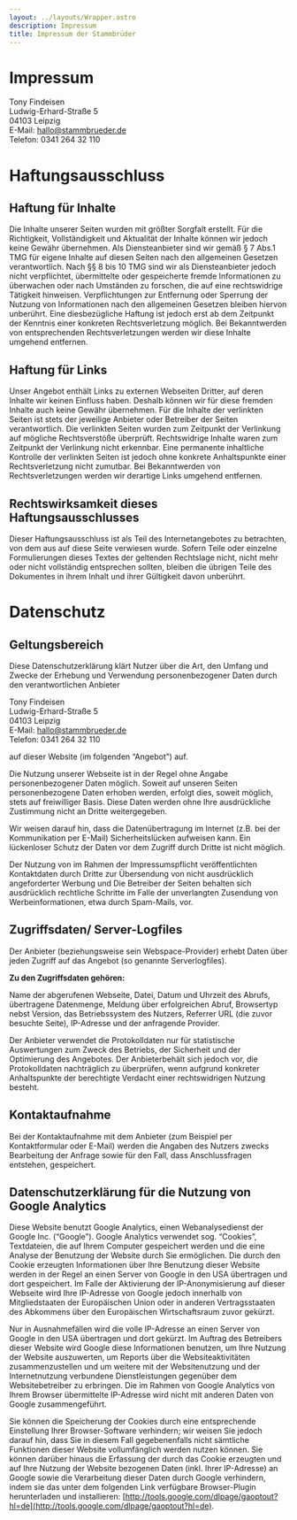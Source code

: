 ```yaml
---
layout: ../layouts/Wrapper.astro
description: Impressum
title: Impressum der Stammbrüder
---
```


Impressum
=========

Tony Findeisen  
Ludwig-Erhard-Straße 5  
04103 Leipzig  
E-Mail: hallo@stammbrueder.de  
Telefon: 0341 264 32 110

Haftungsausschluss
==================

Haftung für Inhalte
-------------------

Die Inhalte unserer Seiten wurden mit größter Sorgfalt erstellt. Für die Richtigkeit, Vollständigkeit und Aktualität der Inhalte können wir jedoch
keine Gewähr übernehmen. Als Diensteanbieter sind wir gemäß § 7 Abs.1 TMG für eigene Inhalte auf diesen Seiten nach den allgemeinen Gesetzen
verantwortlich. Nach §§ 8 bis 10 TMG sind wir als Diensteanbieter jedoch nicht verpflichtet, übermittelte oder gespeicherte fremde Informationen zu
überwachen oder nach Umständen zu forschen, die auf eine rechtswidrige Tätigkeit hinweisen. Verpflichtungen zur Entfernung oder Sperrung der Nutzung
von Informationen nach den allgemeinen Gesetzen bleiben hiervon unberührt. Eine diesbezügliche Haftung ist jedoch erst ab dem Zeitpunkt der Kenntnis
einer konkreten Rechtsverletzung möglich. Bei Bekanntwerden von entsprechenden Rechtsverletzungen werden wir diese Inhalte umgehend entfernen.

Haftung für Links
-----------------

Unser Angebot enthält Links zu externen Webseiten Dritter, auf deren Inhalte wir keinen Einfluss haben. Deshalb können wir für diese fremden Inhalte
auch keine Gewähr übernehmen. Für die Inhalte der verlinkten Seiten ist stets der jeweilige Anbieter oder Betreiber der Seiten verantwortlich. Die
verlinkten Seiten wurden zum Zeitpunkt der Verlinkung auf mögliche Rechtsverstöße überprüft. Rechtswidrige Inhalte waren zum Zeitpunkt der Verlinkung
nicht erkennbar. Eine permanente inhaltliche Kontrolle der verlinkten Seiten ist jedoch ohne konkrete Anhaltspunkte einer Rechtsverletzung nicht
zumutbar. Bei Bekanntwerden von Rechtsverletzungen werden wir derartige Links umgehend entfernen.

Rechtswirksamkeit dieses Haftungsausschlusses
---------------------------------------------

Dieser Haftungsausschluss ist als Teil des Internetangebotes zu betrachten, von dem aus auf diese Seite verwiesen wurde. Sofern Teile oder einzelne
Formulierungen dieses Textes der geltenden Rechtslage nicht, nicht mehr oder nicht vollständig entsprechen sollten, bleiben die übrigen Teile des
Dokumentes in ihrem Inhalt und ihrer Gültigkeit davon unberührt.

Datenschutz
===========

Geltungsbereich
---------------

Diese Datenschutzerklärung klärt Nutzer über die Art, den Umfang und Zwecke der Erhebung und Verwendung personenbezogener Daten durch den
verantwortlichen Anbieter

Tony Findeisen  
Ludwig-Erhard-Straße 5  
04103 Leipzig  
E-Mail: hallo@stammbrueder.de  
Telefon: 0341 264 32 110

auf dieser Website (im folgenden “Angebot”) auf.

Die Nutzung unserer Webseite ist in der Regel ohne Angabe personenbezogener Daten möglich. Soweit auf unseren Seiten personenbezogene Daten erhoben
werden, erfolgt dies, soweit möglich, stets auf freiwilliger Basis. Diese Daten werden ohne Ihre ausdrückliche Zustimmung nicht an Dritte
weitergegeben.

Wir weisen darauf hin, dass die Datenübertragung im Internet (z.B. bei der Kommunikation per E-Mail) Sicherheitslücken aufweisen kann. Ein lückenloser
Schutz der Daten vor dem Zugriff durch Dritte ist nicht möglich.

Der Nutzung von im Rahmen der Impressumspflicht veröffentlichten Kontaktdaten durch Dritte zur Übersendung von nicht ausdrücklich angeforderter
Werbung und Die Betreiber der Seiten behalten sich ausdrücklich rechtliche Schritte im Falle der unverlangten Zusendung von Werbeinformationen, etwa
durch Spam-Mails, vor.

Zugriffsdaten/ Server-Logfiles
------------------------------

Der Anbieter (beziehungsweise sein Webspace-Provider) erhebt Daten über jeden Zugriff auf das Angebot (so genannte Serverlogfiles).

**Zu den Zugriffsdaten gehören:**

Name der abgerufenen Webseite, Datei, Datum und Uhrzeit des Abrufs, übertragene Datenmenge, Meldung über erfolgreichen Abruf, Browsertyp nebst
Version, das Betriebssystem des Nutzers, Referrer URL (die zuvor besuchte Seite), IP-Adresse und der anfragende Provider.

Der Anbieter verwendet die Protokolldaten nur für statistische Auswertungen zum Zweck des Betriebs, der Sicherheit und der Optimierung des Angebotes.
Der Anbieterbehält sich jedoch vor, die Protokolldaten nachträglich zu überprüfen, wenn aufgrund konkreter Anhaltspunkte der berechtigte Verdacht
einer rechtswidrigen Nutzung besteht.

Kontaktaufnahme
---------------

Bei der Kontaktaufnahme mit dem Anbieter (zum Beispiel per Kontaktformular oder E-Mail) werden die Angaben des Nutzers zwecks Bearbeitung der Anfrage
sowie für den Fall, dass Anschlussfragen entstehen, gespeichert.

Datenschutzerklärung für die Nutzung von Google Analytics
---------------------------------------------------------

Diese Website benutzt Google Analytics, einen Webanalysedienst der Google Inc. (“Google”). Google Analytics verwendet sog. “Cookies”, Textdateien, die
auf Ihrem Computer gespeichert werden und die eine Analyse der Benutzung der Website durch Sie ermöglichen. Die durch den Cookie erzeugten
Informationen über Ihre Benutzung dieser Website werden in der Regel an einen Server von Google in den USA übertragen und dort gespeichert. Im Falle
der Aktivierung der IP-Anonymisierung auf dieser Webseite wird Ihre IP-Adresse von Google jedoch innerhalb von Mitgliedstaaten der Europäischen Union
oder in anderen Vertragsstaaten des Abkommens über den Europäischen Wirtschaftsraum zuvor gekürzt.

Nur in Ausnahmefällen wird die volle IP-Adresse an einen Server von Google in den USA übertragen und dort gekürzt. Im Auftrag des Betreibers dieser
Website wird Google diese Informationen benutzen, um Ihre Nutzung der Website auszuwerten, um Reports über die Websiteaktivitäten zusammenzustellen
und um weitere mit der Websitenutzung und der Internetnutzung verbundene Dienstleistungen gegenüber dem Websitebetreiber zu erbringen. Die im Rahmen
von Google Analytics von Ihrem Browser übermittelte IP-Adresse wird nicht mit anderen Daten von Google zusammengeführt.

Sie können die Speicherung der Cookies durch eine entsprechende Einstellung Ihrer Browser-Software verhindern; wir weisen Sie jedoch darauf hin, dass
Sie in diesem Fall gegebenenfalls nicht sämtliche Funktionen dieser Website vollumfänglich werden nutzen können. Sie können darüber hinaus die
Erfassung der durch das Cookie erzeugten und auf Ihre Nutzung der Website bezogenen Daten (inkl. Ihrer IP-Adresse) an Google sowie die Verarbeitung
dieser Daten durch Google verhindern, indem sie das unter dem folgenden Link verfügbare Browser-Plugin herunterladen und
installieren: [http://tools.google.com/dlpage/gaoptout?hl=de](http://tools.google.com/dlpage/gaoptout?hl=de).